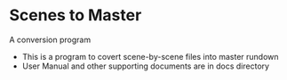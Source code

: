 # Scenes to Master
<p>A conversion program<p>
<ul>
   <li>This is a program to covert scene-by-scene files into master rundown</li>
   <li>User Manual and other supporting documents are in docs directory</li>
   
